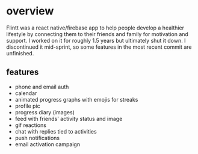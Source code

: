 # overview
Flintt was a react native/firebase app to help people develop a healthier lifestyle by connecting them to their friends and family for motivation and support. I worked on it for roughly 1.5 years but ultimately shut it down. I discontinued it mid-sprint, so some features in the most recent commit are unfinished. 

## features
- phone and email auth
- calendar
- animated progress graphs with emojis for streaks
- profile pic
- progress diary (images)
- feed with friends' activity status and image
- gif reactions
- chat with replies tied to activities
- push notifications
- email activation campaign

